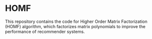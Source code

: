 # HOMF
This repository contains the code for Higher Order Matrix Factorization (HOMF) algorithm, which factorizes matrix polynomials to improve the performance of recommender systems.
